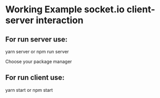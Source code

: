 # Working Example socket.io client-server interaction

## For run server use: 
yarn server or npm run server

Choose your package manager

## For run client use: 
yarn start or npm start
